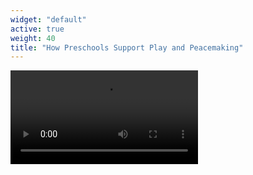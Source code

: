 ```yaml
---
widget: "default"
active: true
weight: 40
title: "How Preschools Support Play and Peacemaking"
---
```


<video controls class="content-video">
    <source src="/static/assets/video.mp4" type="video/mp4">
    Sorry, your browser doesn't support embedded videos.
</video>